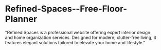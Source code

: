 # Refined-Spaces--Free-Floor-Planner
"Refined Spaces is a professional website offering expert interior design and home organization services. Designed for modern, clutter-free living, it features elegant solutions tailored to elevate your home and lifestyle."
